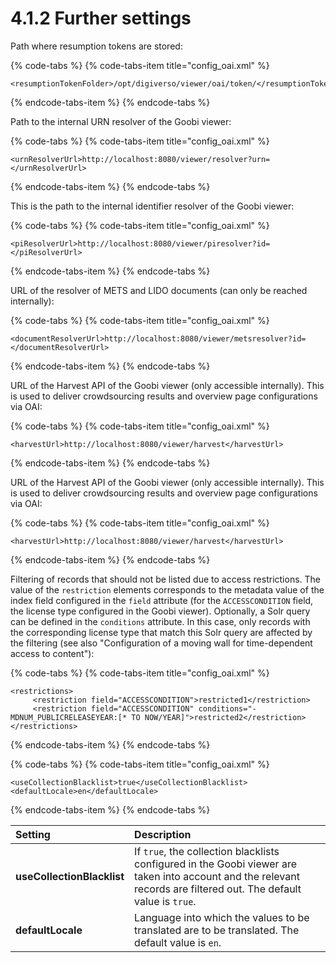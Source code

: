 # 4.1.2 Further settings

Path where resumption tokens are stored:

{% code-tabs %}
{% code-tabs-item title="config\_oai.xml" %}
```markup
<resumptionTokenFolder>/opt/digiverso/viewer/oai/token/</resumptionTokenFolder>
```
{% endcode-tabs-item %}
{% endcode-tabs %}

Path to the internal URN resolver of the Goobi viewer:

{% code-tabs %}
{% code-tabs-item title="config\_oai.xml" %}
```markup
<urnResolverUrl>http://localhost:8080/viewer/resolver?urn=</urnResolverUrl>
```
{% endcode-tabs-item %}
{% endcode-tabs %}

This is the path to the internal identifier resolver of the Goobi viewer:

{% code-tabs %}
{% code-tabs-item title="config\_oai.xml" %}
```markup
<piResolverUrl>http://localhost:8080/viewer/piresolver?id=</piResolverUrl>
```
{% endcode-tabs-item %}
{% endcode-tabs %}

URL of the resolver of METS and LIDO documents \(can only be reached internally\):

{% code-tabs %}
{% code-tabs-item title="config\_oai.xml" %}
```markup
<documentResolverUrl>http://localhost:8080/viewer/metsresolver?id=</documentResolverUrl>
```
{% endcode-tabs-item %}
{% endcode-tabs %}

URL of the Harvest API of the Goobi viewer \(only accessible internally\). This is used to deliver crowdsourcing results and overview page configurations via OAI:

{% code-tabs %}
{% code-tabs-item title="config\_oai.xml" %}
```markup
<harvestUrl>http://localhost:8080/viewer/harvest</harvestUrl>
```
{% endcode-tabs-item %}
{% endcode-tabs %}

URL of the Harvest API of the Goobi viewer \(only accessible internally\). This is used to deliver crowdsourcing results and overview page configurations via OAI:

{% code-tabs %}
{% code-tabs-item title="config\_oai.xml" %}
```markup
<harvestUrl>http://localhost:8080/viewer/harvest</harvestUrl>
```
{% endcode-tabs-item %}
{% endcode-tabs %}

Filtering of records that should not be listed due to access restrictions. The value of the `restriction` elements corresponds to the metadata value of the index field configured in the `field` attribute \(for the `ACCESSCONDITION` field, the license type configured in the Goobi viewer\). Optionally, a Solr query can be defined in the `conditions` attribute. In this case, only records with the corresponding license type that match this Solr query are affected by the filtering \(see also "Configuration of a moving wall for time-dependent access to content"\):

{% code-tabs %}
{% code-tabs-item title="config\_oai.xml" %}
```markup
<restrictions>
     <restriction field="ACCESSCONDITION">restricted1</restriction>
     <restriction field="ACCESSCONDITION" conditions="-MDNUM_PUBLICRELEASEYEAR:[* TO NOW/YEAR]">restricted2</restriction>
</restrictions>
```
{% endcode-tabs-item %}
{% endcode-tabs %}



{% code-tabs %}
{% code-tabs-item title="config\_oai.xml" %}
```markup
<useCollectionBlacklist>true</useCollectionBlacklist>
<defaultLocale>en</defaultLocale>
```
{% endcode-tabs-item %}
{% endcode-tabs %}

| Setting | Description |
| :--- | :--- |
| **useCollectionBlacklist** | If `true`, the collection blacklists configured in the Goobi viewer are taken into account and the relevant records are filtered out. The default value is `true`. |
| **defaultLocale** | Language into which the values to be translated are to be translated. The default value is `en`. |

